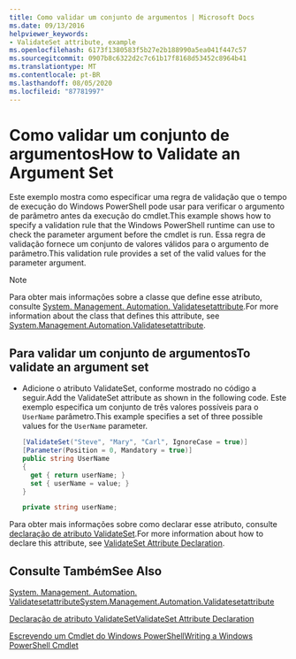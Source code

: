 ```yaml
---
title: Como validar um conjunto de argumentos | Microsoft Docs
ms.date: 09/13/2016
helpviewer_keywords:
- ValidateSet attribute, example
ms.openlocfilehash: 6173f1380583f5b27e2b188990a5ea041f447c57
ms.sourcegitcommit: 0907b8c6322d2c7c61b17f8168d53452c8964b41
ms.translationtype: MT
ms.contentlocale: pt-BR
ms.lasthandoff: 08/05/2020
ms.locfileid: "87781997"
---
```

# <a name="how-to-validate-an-argument-set"></a><span data-ttu-id="22e31-102">Como validar um conjunto de argumentos</span><span class="sxs-lookup"><span data-stu-id="22e31-102">How to Validate an Argument Set</span></span>

<span data-ttu-id="22e31-103">Este exemplo mostra como especificar uma regra de validação que o tempo de execução do Windows PowerShell pode usar para verificar o argumento de parâmetro antes da execução do cmdlet.</span><span class="sxs-lookup"><span data-stu-id="22e31-103">This example shows how to specify a validation rule that the Windows PowerShell runtime can use to check the parameter argument before the cmdlet is run.</span></span> <span data-ttu-id="22e31-104">Essa regra de validação fornece um conjunto de valores válidos para o argumento de parâmetro.</span><span class="sxs-lookup"><span data-stu-id="22e31-104">This validation rule provides a set of the valid values for the parameter argument.</span></span>

> [!NOTE]
> <span data-ttu-id="22e31-105">Para obter mais informações sobre a classe que define esse atributo, consulte [System. Management. Automation. Validatesetattribute](/dotnet/api/System.Management.Automation.ValidateSetAttribute).</span><span class="sxs-lookup"><span data-stu-id="22e31-105">For more information about the class that defines this attribute, see [System.Management.Automation.Validatesetattribute](/dotnet/api/System.Management.Automation.ValidateSetAttribute).</span></span>

## <a name="to-validate-an-argument-set"></a><span data-ttu-id="22e31-106">Para validar um conjunto de argumentos</span><span class="sxs-lookup"><span data-stu-id="22e31-106">To validate an argument set</span></span>

- <span data-ttu-id="22e31-107">Adicione o atributo ValidateSet, conforme mostrado no código a seguir.</span><span class="sxs-lookup"><span data-stu-id="22e31-107">Add the ValidateSet attribute as shown in the following code.</span></span> <span data-ttu-id="22e31-108">Este exemplo especifica um conjunto de três valores possíveis para o `UserName` parâmetro.</span><span class="sxs-lookup"><span data-stu-id="22e31-108">This example specifies a set of three possible values for the `UserName` parameter.</span></span>

    ```csharp
    [ValidateSet("Steve", "Mary", "Carl", IgnoreCase = true)]
    [Parameter(Position = 0, Mandatory = true)]
    public string UserName
    {
      get { return userName; }
      set { userName = value; }
    }

    private string userName;
    ```

<span data-ttu-id="22e31-109">Para obter mais informações sobre como declarar esse atributo, consulte [declaração de atributo ValidateSet](./validateset-attribute-declaration.md).</span><span class="sxs-lookup"><span data-stu-id="22e31-109">For more information about how to declare this attribute, see [ValidateSet Attribute Declaration](./validateset-attribute-declaration.md).</span></span>

## <a name="see-also"></a><span data-ttu-id="22e31-110">Consulte Também</span><span class="sxs-lookup"><span data-stu-id="22e31-110">See Also</span></span>

[<span data-ttu-id="22e31-111">System. Management. Automation. Validatesetattribute</span><span class="sxs-lookup"><span data-stu-id="22e31-111">System.Management.Automation.Validatesetattribute</span></span>](/dotnet/api/System.Management.Automation.ValidateSetAttribute)

[<span data-ttu-id="22e31-112">Declaração de atributo ValidateSet</span><span class="sxs-lookup"><span data-stu-id="22e31-112">ValidateSet Attribute Declaration</span></span>](./validateset-attribute-declaration.md)

[<span data-ttu-id="22e31-113">Escrevendo um Cmdlet do Windows PowerShell</span><span class="sxs-lookup"><span data-stu-id="22e31-113">Writing a Windows PowerShell Cmdlet</span></span>](./writing-a-windows-powershell-cmdlet.md)
